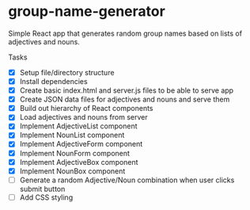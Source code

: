 # group-name-generator
Simple React app that generates random group names based on lists of adjectives and nouns.

Tasks
- [x] Setup file/directory structure
- [x] Install dependencies
- [x] Create basic index.html and server.js files to be able to serve app
- [x] Create JSON data files for adjectives and nouns and serve them
- [x] Build out hierarchy of React components
- [x] Load adjectives and nouns from server
- [x] Implement AdjectiveList component 
- [x] Implement NounList component 
- [x] Implement AdjectiveForm component
- [x] Implement NounForm component
- [x] Implement AdjectiveBox component
- [x] Implement NounBox component
- [ ] Generate a random Adjective/Noun combination when user clicks submit button
- [ ] Add CSS styling
